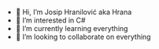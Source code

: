 - 👋 Hi, I’m Josip Hranilović aka Hrana
- 👀 I’m interested in C#
- 🌱 I’m currently learning everything
- 💞️ I’m looking to collaborate on everything

<!---
Hrana86/Hrana86 is a ✨ special ✨ repository because its `README.md` (this file) appears on your GitHub profile.
You can click the Preview link to take a look at your changes.
--->
